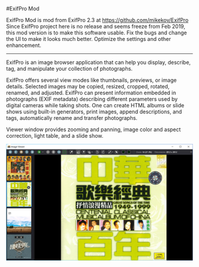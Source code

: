 #ExifPro Mod

ExifPro Mod is mod from ExifPro 2.3 at https://github.com/mikekov/ExifPro
Since ExifPro project here is no release and seems freeze from Feb 2019, this mod version is to make this software usable.
Fix the bugs and change the UI to make it looks much better.
Optimize the settings and other enhancement.

--------------------------------------------------------------------------
ExifPro is an image browser application that can help you display, describe, tag, and manipulate your collection of photographs.

ExifPro offers several view modes like thumbnails, previews, or image details. Selected images may be copied, resized, cropped, rotated, renamed, and adjusted. ExifPro can present information embedded in photographs (EXIF metadata) describing different parameters used by digital cameras while taking shots. One can create HTML albums or slide shows using built-in generators, print images, append descriptions, and tags, automatically rename and transfer photographs.

Viewer window provides zooming and panning, image color and aspect correction, light table, and a slide show.

![alt text](info/screenshot.png "ExifPro: work in progress")
